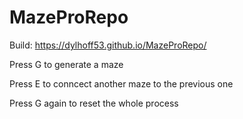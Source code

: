 # MazeProRepo
 
Build: https://dylhoff53.github.io/MazeProRepo/

Press G to generate a maze

Press E to conncect another maze to the previous one

Press G again to reset the whole process
